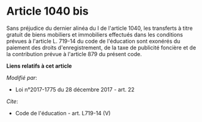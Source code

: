 # Article 1040 bis

Sans préjudice du dernier alinéa du I de l'article 1040, les transferts à titre gratuit de biens mobiliers et immobiliers
effectués dans les conditions prévues à l'article L. 719-14 du code de l'éducation sont exonérés du paiement des droits
d'enregistrement, de la taxe de publicité foncière et de la contribution prévue à l'article 879 du présent code.

**Liens relatifs à cet article**

_Modifié par_:

  - Loi n°2017-1775 du 28 décembre 2017 - art. 22

_Cite_:

  - Code de l'éducation - art. L719-14 (V)
